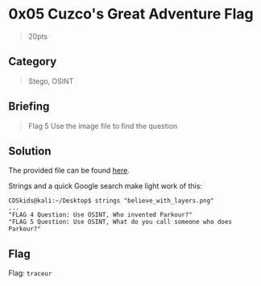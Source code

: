 # 0x05 Cuzco's Great Adventure Flag
> 20pts

## Category
> Stego, OSINT

## Briefing
> Flag 5 Use the image file to find the question

## Solution
The provided file can be found [here](believe_with_layers.png).

Strings and a quick Google search make light work of this:

```console
CDSkids@kali:~/Desktop$ strings "believe_with_layers.png"
...
"FLAG 4 Question: Use OSINT, Who invented Parkour?"
"FLAG 5 Question: Use OSINT, What do you call someone who does Parkour?"
```

## Flag
Flag: `traceur`